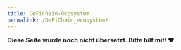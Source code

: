 ```yaml
---
title: DeFiChain-Ökosystem
permalink: /DeFiChain_ecosystem/
---
```


**Diese Seite wurde noch nicht übersetzt. Bitte hilf mit! ❤**
